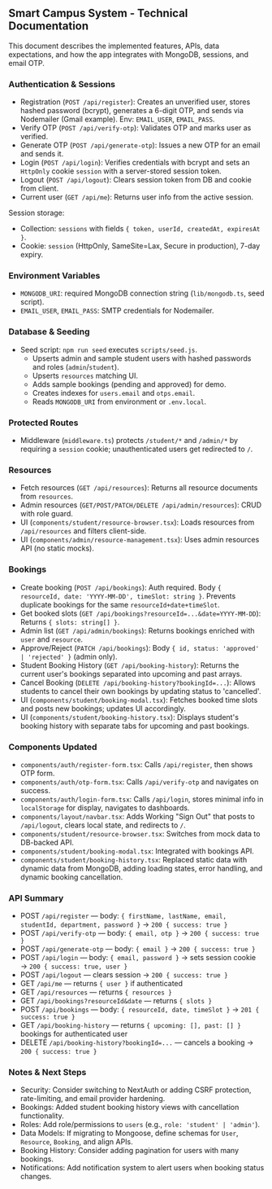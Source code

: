 ## Smart Campus System - Technical Documentation

This document describes the implemented features, APIs, data expectations, and how the app integrates with MongoDB, sessions, and email OTP.

### Authentication & Sessions
- Registration (`POST /api/register`): Creates an unverified user, stores hashed password (bcrypt), generates a 6-digit OTP, and sends via Nodemailer (Gmail example). Env: `EMAIL_USER`, `EMAIL_PASS`.
- Verify OTP (`POST /api/verify-otp`): Validates OTP and marks user as verified.
- Generate OTP (`POST /api/generate-otp`): Issues a new OTP for an email and sends it.
- Login (`POST /api/login`): Verifies credentials with bcrypt and sets an `HttpOnly` cookie `session` with a server-stored session token.
- Logout (`POST /api/logout`): Clears session token from DB and cookie from client.
- Current user (`GET /api/me`): Returns user info from the active session.

Session storage:
- Collection: `sessions` with fields `{ token, userId, createdAt, expiresAt }`.
- Cookie: `session` (HttpOnly, SameSite=Lax, Secure in production), 7-day expiry.

### Environment Variables
- `MONGODB_URI`: required MongoDB connection string (`lib/mongodb.ts`, seed script).
- `EMAIL_USER`, `EMAIL_PASS`: SMTP credentials for Nodemailer.

### Database & Seeding
- Seed script: `npm run seed` executes `scripts/seed.js`.
  - Upserts admin and sample student users with hashed passwords and roles (`admin`/`student`).
  - Upserts `resources` matching UI.
  - Adds sample bookings (pending and approved) for demo.
  - Creates indexes for `users.email` and `otps.email`.
  - Reads `MONGODB_URI` from environment or `.env.local`.

### Protected Routes
- Middleware (`middleware.ts`) protects `/student/*` and `/admin/*` by requiring a `session` cookie; unauthenticated users get redirected to `/`.

### Resources
- Fetch resources (`GET /api/resources`): Returns all resource documents from `resources`.
- Admin resources (`GET/POST/PATCH/DELETE /api/admin/resources`): CRUD with role guard.
- UI (`components/student/resource-browser.tsx`): Loads resources from `/api/resources` and filters client-side.
- UI (`components/admin/resource-management.tsx`): Uses admin resources API (no static mocks).

### Bookings
- Create booking (`POST /api/bookings`): Auth required. Body `{ resourceId, date: 'YYYY-MM-DD', timeSlot: string }`. Prevents duplicate bookings for the same `resourceId+date+timeSlot`.
- Get booked slots (`GET /api/bookings?resourceId=...&date=YYYY-MM-DD`): Returns `{ slots: string[] }`.
- Admin list (`GET /api/admin/bookings`): Returns bookings enriched with `user` and `resource`.
- Approve/Reject (`PATCH /api/bookings`): Body `{ id, status: 'approved' | 'rejected' }` (admin only).
- Student Booking History (`GET /api/booking-history`): Returns the current user's bookings separated into upcoming and past arrays.
- Cancel Booking (`DELETE /api/booking-history?bookingId=...`): Allows students to cancel their own bookings by updating status to 'cancelled'.
- UI (`components/student/booking-modal.tsx`): Fetches booked time slots and posts new bookings; updates UI accordingly.
- UI (`components/student/booking-history.tsx`): Displays student's booking history with separate tabs for upcoming and past bookings.

### Components Updated
- `components/auth/register-form.tsx`: Calls `/api/register`, then shows OTP form.
- `components/auth/otp-form.tsx`: Calls `/api/verify-otp` and navigates on success.
- `components/auth/login-form.tsx`: Calls `/api/login`, stores minimal info in `localStorage` for display, navigates to dashboards.
- `components/layout/navbar.tsx`: Adds Working "Sign Out" that posts to `/api/logout`, clears local state, and redirects to `/`.
- `components/student/resource-browser.tsx`: Switches from mock data to DB-backed API.
- `components/student/booking-modal.tsx`: Integrated with bookings API.
- `components/student/booking-history.tsx`: Replaced static data with dynamic data from MongoDB, adding loading states, error handling, and dynamic booking cancellation.

### API Summary
- POST `/api/register` — body: `{ firstName, lastName, email, studentId, department, password }` → `200 { success: true }`
- POST `/api/verify-otp` — body: `{ email, otp }` → `200 { success: true }`
- POST `/api/generate-otp` — body: `{ email }` → `200 { success: true }`
- POST `/api/login` — body: `{ email, password }` → sets session cookie → `200 { success: true, user }`
- POST `/api/logout` — clears session → `200 { success: true }`
- GET `/api/me` — returns `{ user }` if authenticated
- GET `/api/resources` — returns `{ resources }`
- GET `/api/bookings?resourceId&date` — returns `{ slots }`
- POST `/api/bookings` — body: `{ resourceId, date, timeSlot }` → `201 { success: true }`
- GET `/api/booking-history` — returns `{ upcoming: [], past: [] }` bookings for authenticated user
- DELETE `/api/booking-history?bookingId=...` — cancels a booking → `200 { success: true }`

### Notes & Next Steps
- Security: Consider switching to NextAuth or adding CSRF protection, rate-limiting, and email provider hardening.
- Bookings: Added student booking history views with cancellation functionality.
- Roles: Add role/permissions to `users` (e.g., `role: 'student' | 'admin'`).
- Data Models: If migrating to Mongoose, define schemas for `User`, `Resource`, `Booking`, and align APIs.
- Booking History: Consider adding pagination for users with many bookings.
- Notifications: Add notification system to alert users when booking status changes.


